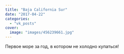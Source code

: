 ```yaml
---
title: "Baja California Sur"
date: "2017-04-22"
categories: 
  - "vk_posts"
cover:
  image: "images/456239661.jpg"
---
```


Первое море за год, в котором не холодно купаться!
